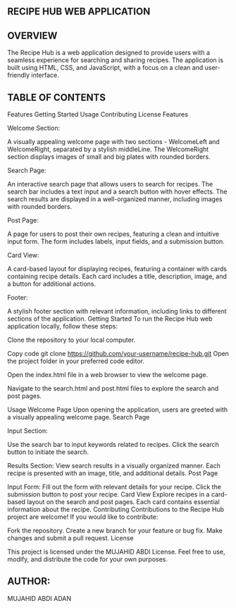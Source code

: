 
RECIPE HUB WEB APPLICATION
------------------------------

OVERVIEW
--------
The Recipe Hub is a web application designed to provide users with a seamless experience for searching and sharing recipes. The application is built using HTML, CSS, and JavaScript, with a focus on a clean and user-friendly interface.

TABLE OF CONTENTS
-----------------

Features
Getting Started
Usage
Contributing
License
Features




Welcome Section:

A visually appealing welcome page with two sections - WelcomeLeft and WelcomeRight, separated by a stylish middleLine.
The WelcomeRight section displays images of small and big plates with rounded borders.


Search Page:

An interactive search page that allows users to search for recipes.
The search bar includes a text input and a search button with hover effects.
The search results are displayed in a well-organized manner, including images with rounded borders.




Post Page:

A page for users to post their own recipes, featuring a clean and intuitive input form.
The form includes labels, input fields, and a submission button.




Card View:

A card-based layout for displaying recipes, featuring a container with cards containing recipe details.
Each card includes a title, description, image, and a button for additional actions.




Footer:

A stylish footer section with relevant information, including links to different sections of the application.
Getting Started
To run the Recipe Hub web application locally, follow these steps:

Clone the repository to your local computer.

Copy code
git clone https://github.com/your-username/recipe-hub.git
Open the project folder in your preferred code editor.

Open the index.html file in a web browser to view the welcome page.

Navigate to the search.html and post.html files to explore the search and post pages.

Usage
Welcome Page
Upon opening the application, users are greeted with a visually appealing welcome page.
Search Page


Input Section:

Use the search bar to input keywords related to recipes.
Click the search button to initiate the search.



Results Section:
View search results in a visually organized manner.
Each recipe is presented with an image, title, and additional details.
Post Page


Input Form:
Fill out the form with relevant details for your recipe.
Click the submission button to post your recipe.
Card View
Explore recipes in a card-based layout on the search and post pages.
Each card contains essential information about the recipe.
Contributing
Contributions to the Recipe Hub project are welcome! If you would like to contribute:

Fork the repository.
Create a new branch for your feature or bug fix.
Make changes and submit a pull request.
License



This project is licensed under the MUJAHID ABDI License. Feel free to use, modify, and distribute the code for your own purposes.

AUTHOR:
---------------

MUJAHID ABDI ADAN
                






